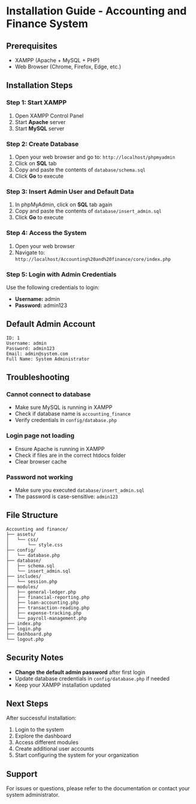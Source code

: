 # Installation Guide - Accounting and Finance System

## Prerequisites
- XAMPP (Apache + MySQL + PHP)
- Web Browser (Chrome, Firefox, Edge, etc.)

## Installation Steps

### Step 1: Start XAMPP
1. Open XAMPP Control Panel
2. Start **Apache** server
3. Start **MySQL** server

### Step 2: Create Database
1. Open your web browser and go to: `http://localhost/phpmyadmin`
2. Click on **SQL** tab
3. Copy and paste the contents of `database/schema.sql`
4. Click **Go** to execute

### Step 3: Insert Admin User and Default Data
1. In phpMyAdmin, click on **SQL** tab again
2. Copy and paste the contents of `database/insert_admin.sql`
3. Click **Go** to execute

### Step 4: Access the System
1. Open your web browser
2. Navigate to: `http://localhost/Accounting%20and%20finance/core/index.php`

### Step 5: Login with Admin Credentials
Use the following credentials to login:
- **Username:** admin
- **Password:** admin123

## Default Admin Account
```
ID: 1
Username: admin
Password: admin123
Email: admin@system.com
Full Name: System Administrator
```

## Troubleshooting

### Cannot connect to database
- Make sure MySQL is running in XAMPP
- Check if database name is `accounting_finance`
- Verify credentials in `config/database.php`

### Login page not loading
- Ensure Apache is running in XAMPP
- Check if files are in the correct htdocs folder
- Clear browser cache

### Password not working
- Make sure you executed `database/insert_admin.sql`
- The password is case-sensitive: `admin123`

## File Structure
```
Accounting and finance/
├── assets/
│   └── css/
│       └── style.css
├── config/
│   └── database.php
├── database/
│   ├── schema.sql
│   └── insert_admin.sql
├── includes/
│   └── session.php
├── modules/
│   ├── general-ledger.php
│   ├── financial-reporting.php
│   ├── loan-accounting.php
│   ├── transaction-reading.php
│   ├── expense-tracking.php
│   └── payroll-management.php
├── index.php
├── login.php
├── dashboard.php
└── logout.php
```

## Security Notes
- **Change the default admin password** after first login
- Update database credentials in `config/database.php` if needed
- Keep your XAMPP installation updated

## Next Steps
After successful installation:
1. Login to the system
2. Explore the dashboard
3. Access different modules
4. Create additional user accounts
5. Start configuring the system for your organization

## Support
For issues or questions, please refer to the documentation or contact your system administrator.

